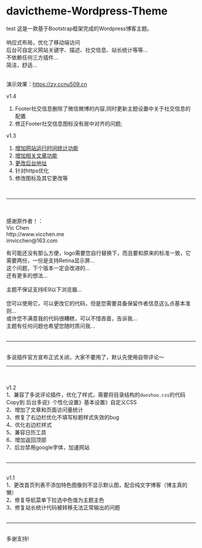 # davictheme-Wordpress-Theme
test
这是一款基于Bootstrap框架完成的Wordpress博客主题。<br>
<br>
响应式布局，优化了移动端访问<br>
后台可自定义网站关键字、描述、社交信息、站长统计等等...<br>
不依赖任何三方插件...<br>
简洁，舒适...<br>
<br>

演示效果：https://zy.ccnu509.cn<br>

v1.4<br>
                
1. Footer社交信息删除了微信微博的内容,同时更新主题设置中关于社交信息的配置
2. 修正Footer社交信息图标没有居中对齐的问题;


v1.3<br>
                
1. [增加网站运行时间统计功能](https://sillyli.com/webtime/)
2. [增加相关文章功能](https://www.flyzy2005.com/build-page/wordpress-add-related-posts/)
3. [更改后台地址](https://www.flyzy2005.com/build-page/wordpress-ddos-security/)
4. 针对https优化
5. 修改图标及其它更改等

<br>
<hr>
<br>
<br>
感谢原作者！：<br>
Vic Chen<br>
http://www.vicchen.me<br>
imvicchen@163.com<br>

有可能还没有那么方便，logo需要您自行替换下，而且要和原来的标准一致，它需要两份，一份是支持Retina显示屏...<br>
这个问题，下个版本一定会改进的...<br>
还有更多的想法...<br>
<br>
主题不保证支持IE9以下浏览器...<br>
<br>
您可以使用它，可以更改它的代码，但是您需要具备保留作者信息这么点基本准则...<br>
或许您不满意我的代码很糟糕，可以不惜吝啬，告诉我...<br>
主题有任何问题也希望您随时质问我...<br>
<br>
<hr>
<br>
多说插件官方宣布正式关闭，大家不要用了，默认先使用自带评论～
<br>
<hr>
<br>

<br>
v1.2<br>
1、兼容了多说评论插件，优化了样式，需要将目录结构的<code>duoshuo.css</code>的代码Copy到 后台多说》个性化设置》基本设置》自定义CSS<br>
2、增加了文章和页面访问量统计<br>
3、修复了右边栏优化不填写标题样式失效的bug<br>
4、优化右边栏样式<br>
5、兼容日历工具<br>
6、增加返回顶部<br>
7、后台禁用google字体，加速网站<br>
<br>
<hr>
<br>
v1.1<br>
1、更改首页列表不添加特色图像则不显示默认图，配合纯文字博客（博主真的懒）<br>
2、修复导航菜单下拉选中色值为主题主色<br>
3、修复站长统计代码被转移无法正常输出的问题<br>
<br>
<hr>
<br>
多谢支持!<br>

